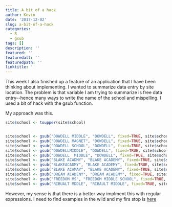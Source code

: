 ```yaml
---
title: A bit of a hack
author: Kevin
date: '2017-12-02'
slug: a-bit-of-a-hack
categories:
  - R
  - gsub
tags: []
description: ''
featured: ''
featuredalt: ''
featuredpath: ''
linktitle: ''
---
```


This week I also finished up a feature of an application that I have been thinking about implementing. I wanted to summarize data entry by site location. The problem is that variable I am trying to summarize is free data entry--hence many ways to write the name of the school and mispelling. I used a bit of hack with the gsub function.  


My approach was this. 

```r
site$school <- toupper(site$school)


site$school <- gsub("DOWDELL MIDDLE", "DOWDELL", fixed=TRUE, site$school)
site$school <- gsub("DOWDELL MAGNET", "DOWDELL", fixed=TRUE, site$school)
site$school <- gsub("DOWDELL SCHOOL", "DOWDELL", fixed=TRUE, site$school)
site$school <- gsub("DOWDELLMIDDLE", "DOWDELL", fixed=TRUE, site$school)
site$school <- gsub("DOWDELL  MIDDLE", "DOWDELL", fixed=TRUE, site$school)
site$school <- gsub("BLAKE ACADMY", "BLAKE ACADEMY", fixed=TRUE, site$school)
site$school <- gsub("BLAKEACADMY", "BLAKE ACADEMY", fixed=TRUE, site$school)
site$school <- gsub("BLAKE ACAMAY", "BLAKE ACADEMY", fixed=TRUE, site$school)
site$school <- gsub("DREAM ACADENY", "DREAM ACADEMY", fixed=TRUE, site$school)
site$school <- gsub("FREEDOM MS", "FREEDOM MIDDLE SCHOOL", fixed=TRUE, site$school)
site$school <- gsub("RIBUALT MDDLE", "RIBAULT MIDDLE", fixed=TRUE, site$school)
```

However, my sense is that there is a better way implment this with regular expressions. I need to find examples in the wild and my firs stop is [here](http://tidytextmining.com/)





